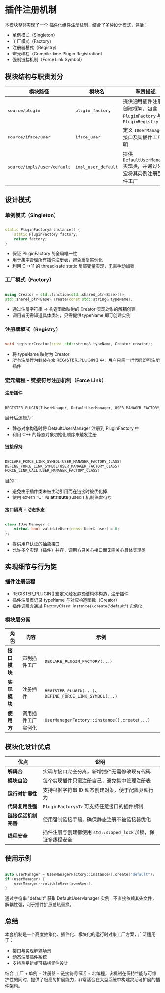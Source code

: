# 插件注册机制

本模块整体实现了一个 插件化组件注册机制，结合了多种设计模式，包括：

- 单例模式（Singleton）
- 工厂模式（Factory）
- 注册器模式（Registry）
- 宏元编程（Compile-time Plugin Registration）
- 强制链接机制（Force Link Symbol）

## 模块结构与职责划分

| 模块路径                        | 模块名                 | 职责描述                                                |
|-----------------------------|---------------------|-----------------------------------------------------|
| `source/plugin`             | `plugin_factory`    | 提供通用插件注册与创建框架，包含 `PluginFactory` 与 `PluginRegistry` |
| `source/iface/user`         | `iface_user`        | 定义 `IUserManager` 接口及其插件工厂声明                        |
| `source/impls/user/default` | `impl_user_default` | 提供 `DefaultUserManager` 实现类，并通过注册宏将其实例注册到插件工厂       |

## 设计模式

### 单例模式（Singleton）

```cpp

static PluginFactory& instance() {
    static PluginFactory factory;
    return factory;
}

```

- 保证 PluginFactory<Base> 的全局唯一性
- 用于集中管理所有插件注册表，避免重复实例化
- 利用 C++11 的 thread-safe static 局部变量实现，无需手动加锁

### 工厂模式（Factory）

```cpp

using Creator = std::function<std::shared_ptr<Base>()>;
std::shared_ptr<Base> create(const std::string& typeName);

```

- 通过注册字符串 → 构造函数映射的 Creator 实现对象的解耦创建
- 调用者无需知道具体类名，只需提供 typeName 即可创建实例

### 注册器模式（Registry）

```cpp

void registerCreator(const std::string& typeName, Creator creator);

```

- 将 typeName 映射为 Creator
- 所有注册行为封装在宏 REGISTER_PLUGIN() 中，用户只需一行代码即可注册插件

### 宏元编程 + 链接符号注册机制（Force Link）

#### 注册插件

```cpp

REGISTER_PLUGIN(IUserManager, DefaultUserManager, USER_MANAGER_FACTORY_NAME)

```

展开后逻辑为：

- 静态对象构造时将 DefaultUserManager 注册到 PluginFactory<IUserManager> 中
- 利用 C++ 的静态对象初始化顺序来触发注册

#### 链接保持

```cpp

DECLARE_FORCE_LINK_SYMBOL(USER_MANAGER_FACTORY_CLASS)
DEFINE_FORCE_LINK_SYMBOL(USER_MANAGER_FACTORY_CLASS)
FORCE_LINK_CALL(USER_MANAGER_FACTORY_CLASS)

```

目的：

- 避免由于插件类未被主动引用而在链接时被优化掉
- 使用 extern "C" 和 __attribute__((used)) 机制保留符号

#### 接口隔离 + 动态多态

```cpp

class IUserManager {
    virtual bool validateUser(const User& user) = 0;
};

```

- 提供用户认证的抽象接口
- 允许多个实现（插件）并存，调用方只关心接口而无需关心具体实现类

## 实现细节与行为链

### 插件注册流程

- REGISTER_PLUGIN() 宏定义触发静态结构体构造，注册插件
- 插件注册表记录 typeName 与对应构造函数（Creator）
- 插件调用方通过 FactoryClass::instance().create("default") 实例化

### 模块层分离

| 角色       | 内容        | 示例                                                     |
|----------|-----------|--------------------------------------------------------|
| **接口模块** | 声明插件工厂    | `DECLARE_PLUGIN_FACTORY(...)`                          |
| **实现模块** | 注册插件      | `REGISTER_PLUGIN(...)`、`DEFINE_FORCE_LINK_SYMBOL(...)` |
| **使用方**  | 调用插件工厂实例化 | `UserManagerFactory::instance().create(...)`           |

## 模块化设计优点

| 优点           | 说明                                       |
|--------------|------------------------------------------|
| **解耦合**      | 实现与接口完全分离，新增插件无需修改现有代码                   |
| **模块自治**     | 每个实现插件只需注册自己，避免集中管理注册表                   |
| **运行时扩展性**   | 支持根据字符串 ID 动态创建对象，便于配置驱动行为               |
| **代码复用性强**   | `PluginFactory<T>` 可支持任意接口的插件机制          |
| **链接保活机制完善** | 使用强制链接手段，确保静态注册不被链接器优化                   |
| **线程安全**     | 插件注册与创建都使用 `std::scoped_lock` 加锁，保证多线程安全 |

## 使用示例

```cpp

auto userManager = UserManagerFactory::instance().create("default");
if (userManager) {
    userManager->validateUser(someUser);
}

```

通过字符串 "default" 获取 DefaultUserManager 实例，不直接依赖其头文件，解耦性强，利于插件扩展或热替换。

## 总结

本套机制是一个高度抽象化、插件化、模块化的运行时对象工厂方案，广泛适用于：

- 接口与实现解耦场景
- 动态注册插件系统
- 支持热更新或可插拔组件设计

结合 工厂 + 单例 + 注册器 + 链接符号保活 + 宏编程，该机制在保持性能与可维护性的同时，提供了极高的扩展能力，非常适合在大型系统中构建灵活可扩展的插件架构。

